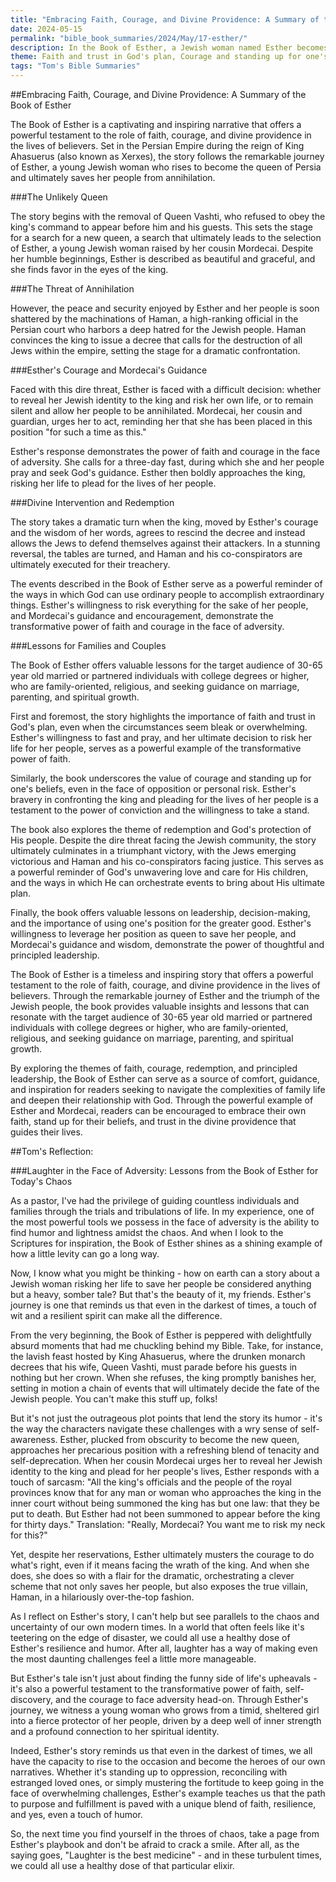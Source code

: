 ```yaml
---
title: "Embracing Faith, Courage, and Divine Providence: A Summary of the Book of Esther - Tom's Summaries 14"
date: 2024-05-15
permalink: "bible_book_summaries/2024/May/17-esther/"
description: In the Book of Esther, a Jewish woman named Esther becomes the queen of Persia and saves her people from a plot to exterminate them.
theme: Faith and trust in God's plan, Courage and standing up for one's beliefs, Divine providence and redemption, Principled leadership and using one's position for the greater good, Importance of family, marriage, and spiritual growth
tags: "Tom's Bible Summaries"
---
```


##Embracing Faith, Courage, and Divine Providence: A Summary of the Book of Esther

The Book of Esther is a captivating and inspiring narrative that offers a powerful testament to the role of faith, courage, and divine providence in the lives of believers. Set in the Persian Empire during the reign of King Ahasuerus (also known as Xerxes), the story follows the remarkable journey of Esther, a young Jewish woman who rises to become the queen of Persia and ultimately saves her people from annihilation.

###The Unlikely Queen

The story begins with the removal of Queen Vashti, who refused to obey the king's command to appear before him and his guests. This sets the stage for a search for a new queen, a search that ultimately leads to the selection of Esther, a young Jewish woman raised by her cousin Mordecai. Despite her humble beginnings, Esther is described as beautiful and graceful, and she finds favor in the eyes of the king.

###The Threat of Annihilation

However, the peace and security enjoyed by Esther and her people is soon shattered by the machinations of Haman, a high-ranking official in the Persian court who harbors a deep hatred for the Jewish people. Haman convinces the king to issue a decree that calls for the destruction of all Jews within the empire, setting the stage for a dramatic confrontation.

###Esther's Courage and Mordecai's Guidance

Faced with this dire threat, Esther is faced with a difficult decision: whether to reveal her Jewish identity to the king and risk her own life, or to remain silent and allow her people to be annihilated. Mordecai, her cousin and guardian, urges her to act, reminding her that she has been placed in this position "for such a time as this."

Esther's response demonstrates the power of faith and courage in the face of adversity. She calls for a three-day fast, during which she and her people pray and seek God's guidance. Esther then boldly approaches the king, risking her life to plead for the lives of her people.

###Divine Intervention and Redemption

The story takes a dramatic turn when the king, moved by Esther's courage and the wisdom of her words, agrees to rescind the decree and instead allows the Jews to defend themselves against their attackers. In a stunning reversal, the tables are turned, and Haman and his co-conspirators are ultimately executed for their treachery.

The events described in the Book of Esther serve as a powerful reminder of the ways in which God can use ordinary people to accomplish extraordinary things. Esther's willingness to risk everything for the sake of her people, and Mordecai's guidance and encouragement, demonstrate the transformative power of faith and courage in the face of adversity.

###Lessons for Families and Couples

The Book of Esther offers valuable lessons for the target audience of 30-65 year old married or partnered individuals with college degrees or higher, who are family-oriented, religious, and seeking guidance on marriage, parenting, and spiritual growth.

First and foremost, the story highlights the importance of faith and trust in God's plan, even when the circumstances seem bleak or overwhelming. Esther's willingness to fast and pray, and her ultimate decision to risk her life for her people, serves as a powerful example of the transformative power of faith.

Similarly, the book underscores the value of courage and standing up for one's beliefs, even in the face of opposition or personal risk. Esther's bravery in confronting the king and pleading for the lives of her people is a testament to the power of conviction and the willingness to take a stand.

The book also explores the theme of redemption and God's protection of His people. Despite the dire threat facing the Jewish community, the story ultimately culminates in a triumphant victory, with the Jews emerging victorious and Haman and his co-conspirators facing justice. This serves as a powerful reminder of God's unwavering love and care for His children, and the ways in which He can orchestrate events to bring about His ultimate plan.

Finally, the book offers valuable lessons on leadership, decision-making, and the importance of using one's position for the greater good. Esther's willingness to leverage her position as queen to save her people, and Mordecai's guidance and wisdom, demonstrate the power of thoughtful and principled leadership.

The Book of Esther is a timeless and inspiring story that offers a powerful testament to the role of faith, courage, and divine providence in the lives of believers. Through the remarkable journey of Esther and the triumph of the Jewish people, the book provides valuable insights and lessons that can resonate with the target audience of 30-65 year old married or partnered individuals with college degrees or higher, who are family-oriented, religious, and seeking guidance on marriage, parenting, and spiritual growth.

By exploring the themes of faith, courage, redemption, and principled leadership, the Book of Esther can serve as a source of comfort, guidance, and inspiration for readers seeking to navigate the complexities of family life and deepen their relationship with God. Through the powerful example of Esther and Mordecai, readers can be encouraged to embrace their own faith, stand up for their beliefs, and trust in the divine providence that guides their lives.

##Tom's Reflection: 

###Laughter in the Face of Adversity: Lessons from the Book of Esther for Today's Chaos

As a pastor, I've had the privilege of guiding countless individuals and families through the trials and tribulations of life. In my experience, one of the most powerful tools we possess in the face of adversity is the ability to find humor and lightness amidst the chaos. And when I look to the Scriptures for inspiration, the Book of Esther shines as a shining example of how a little levity can go a long way.

Now, I know what you might be thinking - how on earth can a story about a Jewish woman risking her life to save her people be considered anything but a heavy, somber tale? But that's the beauty of it, my friends. Esther's journey is one that reminds us that even in the darkest of times, a touch of wit and a resilient spirit can make all the difference.

From the very beginning, the Book of Esther is peppered with delightfully absurd moments that had me chuckling behind my Bible. Take, for instance, the lavish feast hosted by King Ahasuerus, where the drunken monarch decrees that his wife, Queen Vashti, must parade before his guests in nothing but her crown. When she refuses, the king promptly banishes her, setting in motion a chain of events that will ultimately decide the fate of the Jewish people. You can't make this stuff up, folks!

But it's not just the outrageous plot points that lend the story its humor - it's the way the characters navigate these challenges with a wry sense of self-awareness. Esther, plucked from obscurity to become the new queen, approaches her precarious position with a refreshing blend of tenacity and self-deprecation. When her cousin Mordecai urges her to reveal her Jewish identity to the king and plead for her people's lives, Esther responds with a touch of sarcasm: "All the king's officials and the people of the royal provinces know that for any man or woman who approaches the king in the inner court without being summoned the king has but one law: that they be put to death. But Esther had not been summoned to appear before the king for thirty days." Translation: "Really, Mordecai? You want me to risk my neck for this?"

Yet, despite her reservations, Esther ultimately musters the courage to do what's right, even if it means facing the wrath of the king. And when she does, she does so with a flair for the dramatic, orchestrating a clever scheme that not only saves her people, but also exposes the true villain, Haman, in a hilariously over-the-top fashion.

As I reflect on Esther's story, I can't help but see parallels to the chaos and uncertainty of our own modern times. In a world that often feels like it's teetering on the edge of disaster, we could all use a healthy dose of Esther's resilience and humor. After all, laughter has a way of making even the most daunting challenges feel a little more manageable.

But Esther's tale isn't just about finding the funny side of life's upheavals - it's also a powerful testament to the transformative power of faith, self-discovery, and the courage to face adversity head-on. Through Esther's journey, we witness a young woman who grows from a timid, sheltered girl into a fierce protector of her people, driven by a deep well of inner strength and a profound connection to her spiritual identity.

Indeed, Esther's story reminds us that even in the darkest of times, we all have the capacity to rise to the occasion and become the heroes of our own narratives. Whether it's standing up to oppression, reconciling with estranged loved ones, or simply mustering the fortitude to keep going in the face of overwhelming challenges, Esther's example teaches us that the path to purpose and fulfillment is paved with a unique blend of faith, resilience, and yes, even a touch of humor.

So, the next time you find yourself in the throes of chaos, take a page from Esther's playbook and don't be afraid to crack a smile. After all, as the saying goes, "Laughter is the best medicine" - and in these turbulent times, we could all use a healthy dose of that particular elixir.


